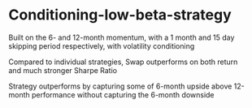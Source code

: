 # Conditioning-low-beta-strategy

Built on the 6- and 12-month momentum, with a 1 month and 15 day skipping period respectively, with volatility conditioning


Compared to individual strategies, Swap outperforms on both return and much stronger Sharpe Ratio


Strategy outperforms by capturing some of 6-month upside above 12-month performance without capturing the 6-month downside


